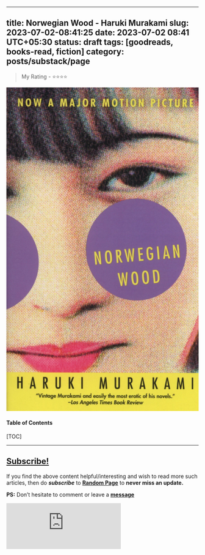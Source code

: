 
---
title: Norwegian Wood - Haruki Murakami
slug: 2023-07-02-08:41:25
date: 2023-07-02 08:41 UTC+05:30
status: draft
tags: [goodreads, books-read, fiction]
category: posts/substack/page
---

> My Rating - ⭐⭐⭐⭐

![](images/Norwegian%20Wood%20-%20Murakami.jpg)
<h4>Table of Contents</h4>
[TOC]

<!-- TEASER_END -->


---
## [Subscribe!]()
If you find the above content helpful/interesting and wish to read more such articles, then do _**subscribe**_ to [**Random Page**](https://randompage8.substack.com/) to **never miss an update.**

**PS:** Don’t hesitate to comment or leave a **[message](https://twitter.com/randompages8)**
<div class="row">
	<iframe src="https://randompage8.substack.com/embed" max-width="480" height="120" frameborder="0" scrolling="no" class="centred"></iframe>
	<br>
</div>